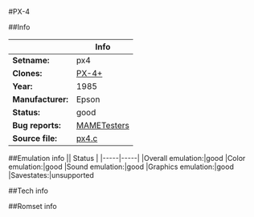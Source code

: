 #PX-4

##Info

||Info|
|-----|-----|
|**Setname:**|px4
|**Clones:**|[PX-4+](px4p.md)
|**Year:**|1985
|**Manufacturer:**|Epson
|**Status:**|good
|**Bug reports:**|[MAMETesters](http://mametesters.org/view_all_set.php?type=1&temporary=y&search=px4.c)
|**Source file:**|[px4.c](https://github.com/mamedev/mame/blob/master/src/mess/drivers/px4.c)

##Emulation info
|| Status |
|-----|-----|
|Overall emulation:|good
|Color emulation:|good
|Sound emulation:|good
|Graphics emulation:|good
|Savestates:|unsupported

##Tech info

##Romset info

<!--- START OF EDITED COMMENT DO NOT TOUCH TEXT ABOVE-->
